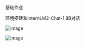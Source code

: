 基础作业

环境搭建和InternLM2-Chat-1.8B对话

![image](https://github.com/ileay/InternLM2_HOMEWORK/assets/34882785/4d8f81ad-b549-467c-a4a2-9f141d87346e)

![image](https://github.com/ileay/InternLM2_HOMEWORK/assets/34882785/ab0cabe8-93f2-4674-9a30-26b2655a3360)
